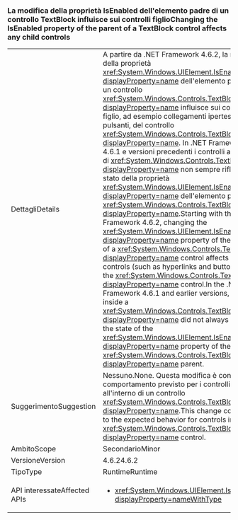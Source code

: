 ### <a name="changing-the-isenabled-property-of-the-parent-of-a-textblock-control-affects-any-child-controls"></a><span data-ttu-id="d9611-101">La modifica della proprietà IsEnabled dell'elemento padre di un controllo TextBlock influisce sui controlli figlio</span><span class="sxs-lookup"><span data-stu-id="d9611-101">Changing the IsEnabled property of the parent of a TextBlock control affects any child controls</span></span>

|   |   |
|---|---|
|<span data-ttu-id="d9611-102">Dettagli</span><span class="sxs-lookup"><span data-stu-id="d9611-102">Details</span></span>|<span data-ttu-id="d9611-103">A partire da .NET Framework 4.6.2, la modifica della proprietà <xref:System.Windows.UIElement.IsEnabled?displayProperty=name> dell'elemento padre di un controllo <xref:System.Windows.Controls.TextBlock?displayProperty=name> influisce sui controlli figlio, ad esempio collegamenti ipertestuali e pulsanti, del controllo <xref:System.Windows.Controls.TextBlock?displayProperty=name>. In .NET Framework 4.6.1 e versioni precedenti i controlli all'interno di <xref:System.Windows.Controls.TextBlock?displayProperty=name> non sempre riflettono lo stato della proprietà <xref:System.Windows.UIElement.IsEnabled?displayProperty=name> dell'elemento padre <xref:System.Windows.Controls.TextBlock?displayProperty=name>.</span><span class="sxs-lookup"><span data-stu-id="d9611-103">Starting with the .NET Framework 4.6.2, changing the <xref:System.Windows.UIElement.IsEnabled?displayProperty=name> property of the parent of a <xref:System.Windows.Controls.TextBlock?displayProperty=name> control affects any child controls (such as hyperlinks and buttons) of the <xref:System.Windows.Controls.TextBlock?displayProperty=name> control.In the .NET Framework 4.6.1 and earlier versions, controls inside a <xref:System.Windows.Controls.TextBlock?displayProperty=name> did not always reflect the state of the <xref:System.Windows.UIElement.IsEnabled?displayProperty=name> property of the <xref:System.Windows.Controls.TextBlock?displayProperty=name> parent.</span></span>|
|<span data-ttu-id="d9611-104">Suggerimento</span><span class="sxs-lookup"><span data-stu-id="d9611-104">Suggestion</span></span>|<span data-ttu-id="d9611-105">Nessuno.</span><span class="sxs-lookup"><span data-stu-id="d9611-105">None.</span></span> <span data-ttu-id="d9611-106">Questa modifica è conforme al comportamento previsto per i controlli all'interno di un controllo <xref:System.Windows.Controls.TextBlock?displayProperty=name>.</span><span class="sxs-lookup"><span data-stu-id="d9611-106">This change conforms to the expected behavior for controls inside a <xref:System.Windows.Controls.TextBlock?displayProperty=name> control.</span></span>|
|<span data-ttu-id="d9611-107">Ambito</span><span class="sxs-lookup"><span data-stu-id="d9611-107">Scope</span></span>|<span data-ttu-id="d9611-108">Secondario</span><span class="sxs-lookup"><span data-stu-id="d9611-108">Minor</span></span>|
|<span data-ttu-id="d9611-109">Versione</span><span class="sxs-lookup"><span data-stu-id="d9611-109">Version</span></span>|<span data-ttu-id="d9611-110">4.6.2</span><span class="sxs-lookup"><span data-stu-id="d9611-110">4.6.2</span></span>|
|<span data-ttu-id="d9611-111">Tipo</span><span class="sxs-lookup"><span data-stu-id="d9611-111">Type</span></span>|<span data-ttu-id="d9611-112">Runtime</span><span class="sxs-lookup"><span data-stu-id="d9611-112">Runtime</span></span>|
|<span data-ttu-id="d9611-113">API interessate</span><span class="sxs-lookup"><span data-stu-id="d9611-113">Affected APIs</span></span>|<ul><li><xref:System.Windows.UIElement.IsEnabled?displayProperty=nameWithType></li></ul>|

